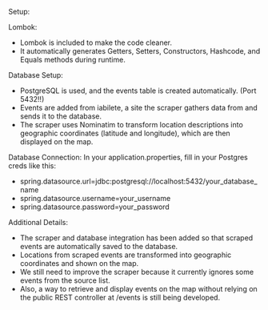 Setup:

Lombok:
- Lombok is included to make the code cleaner.
- It automatically generates Getters, Setters, Constructors, Hashcode, and Equals methods during runtime.

Database Setup:
- PostgreSQL is used, and the events table is created automatically. (Port 5432!!)
- Events are added from iabilete, a site the scraper gathers data from and sends it to the database.
- The scraper uses Nominatim to transform location descriptions into geographic coordinates (latitude and longitude), which are then displayed on the map.

Database Connection:
In your application.properties, fill in your Postgres creds like this:
- spring.datasource.url=jdbc:postgresql://localhost:5432/your_database_name
- spring.datasource.username=your_username
- spring.datasource.password=your_password

Additional Details:
- The scraper and database integration has been added so that scraped events are automatically saved to the database.
- Locations from scraped events are transformed into geographic coordinates and shown on the map.
- We still need to improve the scraper because it currently ignores some events from the source list.
- Also, a way to retrieve and display events on the map without relying on the public REST controller at /events is still being developed.
